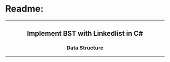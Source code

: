 # Readme:
 
---
 
<h2 align='center'>Implement BST with Linkedlist in C#</h2>
<h3 quote align='center'>Data Structure</h3 quote>
 
---
